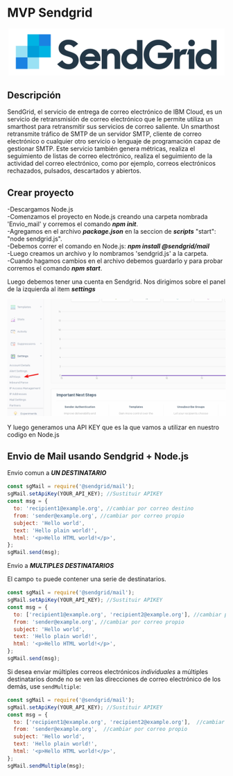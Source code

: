 # MVP Sendgrid

<p align="center">
  <img src="images/logo.png" width="500" length="500">
</p>


## Descripción

SendGrid, el servicio de entrega de correo electrónico de IBM Cloud, es un servicio de retransmisión de correo electrónico que le permite utiliza un smarthost para retransmitir sus servicios de correo saliente. Un smarthost retransmite tráfico de SMTP de un servidor SMTP, cliente de correo electrónico o cualquier otro servicio o lenguaje de programación capaz de gestionar SMTP. Este servicio también genera métricas, realiza el seguimiento de listas de correo electrónico, realiza el seguimiento de la actividad del correo electrónico, como por ejemplo, correos electrónicos rechazados, pulsados, descartados y abiertos.

## Crear proyecto

-Descargamos Node.js <br>
-Comenzamos el proyecto en Node.js creando una carpeta nombrada 'Envio_mail' y corremos el comando ***npm init***.<br>
-Agregamos en el archivo ***package.json*** en la seccion de ***scripts*** "start": "node sendgrid.js".<br>
-Debemos correr el comando en Node.js: ***npm install @sendgrid/mail***<br>
-Luego creamos un archivo y lo nombramos 'sendgrid.js' a la carpeta. <br>
-Cuando hagamos cambios en el archivo debemos guardarlo y para probar corremos el comando ***npm start***. <br>

Luego debemos tener una cuenta en Sendgrid. Nos dirigimos sobre el panel de la izquierda al item ***settings***

<p align="center">
  <img src="images/sendgrid1.png" width="1000" length="1000">
</p>

Y luego generamos una API KEY que es la que vamos a utilizar en nuestro codigo en Node.js

## Envio de Mail usando Sendgrid + Node.js

Envio comun a ***UN DESTINATARIO***

```js
const sgMail = require('@sendgrid/mail');
sgMail.setApiKey(YOUR_API_KEY); //Sustituir APIKEY
const msg = {
  to: 'recipient1@example.org', //cambiar por correo destino
  from: 'sender@example.org', //cambiar por correo propio
  subject: 'Hello world',
  text: 'Hello plain world!',
  html: '<p>Hello HTML world!</p>',
};
sgMail.send(msg);
```

Envio a ***MULTIPLES DESTINATARIOS***

El campo `to` puede contener una serie de destinatarios.

```js
const sgMail = require('@sendgrid/mail');
sgMail.setApiKey(YOUR_API_KEY); //Sustituir APIKEY
const msg = {
  to: ['recipient1@example.org', 'recipient2@example.org'], //cambiar por los correos destino
  from: 'sender@example.org', //cambiar por correo propio
  subject: 'Hello world',
  text: 'Hello plain world!',
  html: '<p>Hello HTML world!</p>',
};
sgMail.send(msg);
```

Si desea enviar múltiples correos electrónicos _individuales_ a múltiples destinatarios donde no se ven las direcciones de correo electrónico de los demás, use `sendMultiple`:

```js
const sgMail = require('@sendgrid/mail');
sgMail.setApiKey(YOUR_API_KEY); //Sustituir APIKEY
const msg = {
  to: ['recipient1@example.org', 'recipient2@example.org'],  //cambiar por los correos destino
  from: 'sender@example.org',  //cambiar por correo propio
  subject: 'Hello world',
  text: 'Hello plain world!',
  html: '<p>Hello HTML world!</p>',
};
sgMail.sendMultiple(msg);
```





